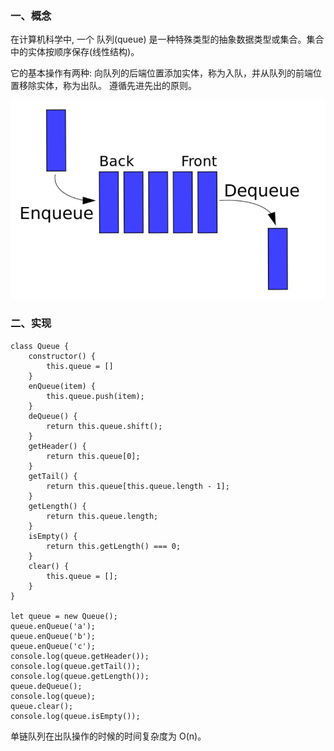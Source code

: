 ### 一、概念

在计算机科学中, 一个 队列(queue) 是一种特殊类型的抽象数据类型或集合。集合中的实体按顺序保存(线性结构)。

它的基本操作有两种: 向队列的后端位置添加实体，称为入队，并从队列的前端位置移除实体，称为出队。 遵循先进先出的原则。

![队列](images/2.png)

### 二、实现

```
class Queue {
    constructor() {
        this.queue = []
    }
    enQueue(item) {
        this.queue.push(item);
    }
    deQueue() {
        return this.queue.shift();
    }
    getHeader() {
        return this.queue[0];
    }
    getTail() {
        return this.queue[this.queue.length - 1];
    }
    getLength() {
        return this.queue.length;
    }
    isEmpty() {
        return this.getLength() === 0;
    }
    clear() {
        this.queue = [];
    }
}

let queue = new Queue();
queue.enQueue('a');
queue.enQueue('b');
queue.enQueue('c');
console.log(queue.getHeader());
console.log(queue.getTail());
console.log(queue.getLength());
queue.deQueue();
console.log(queue);
queue.clear();
console.log(queue.isEmpty());
```

单链队列在出队操作的时候的时间复杂度为 O(n)。
